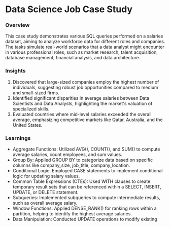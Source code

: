 # Data Science Job Case Study

### Overview
This case study demonstrates various SQL queries performed on a salaries dataset, aiming to analyze workforce data for different roles and companies. The tasks simulate real-world scenarios that a data analyst might encounter in various professional roles, such as market research, talent acquisition, database management, financial analysis, and data architecture.

### Insights
1. Discovered that large-sized companies employ the highest number of individuals, suggesting robust job opportunities compared to medium and small-sized firms.
2. Identified significant disparities in average salaries between Data Scientists and Data Analysts, highlighting the market's valuation of specialized skills.
3. Evaluated countries where mid-level salaries exceeded the overall average, emphasizing competitive markets like Qatar, Australia, and the United States.

### Learnings
- Aggregate Functions: Utilized AVG(), COUNT(), and SUM() to compute average salaries, count employees, and sum values.
- Group By: Applied GROUP BY to categorize data based on specific columns like company_size, job_title, company_location.
- Conditional Logic: Employed CASE statements to implement conditional logic for updating salary values.
- Common Table Expressions (CTEs): Used WITH clauses to create temporary result sets that can be referenced within a SELECT, INSERT, UPDATE, or DELETE statement.
- Subqueries: Implemented subqueries to compute intermediate results, such as overall average salary.
- Window Functions: Applied DENSE_RANK() for ranking rows within a partition, helping to identify the highest average salaries.
- Data Manipulation: Conducted UPDATE operations to modify existing
